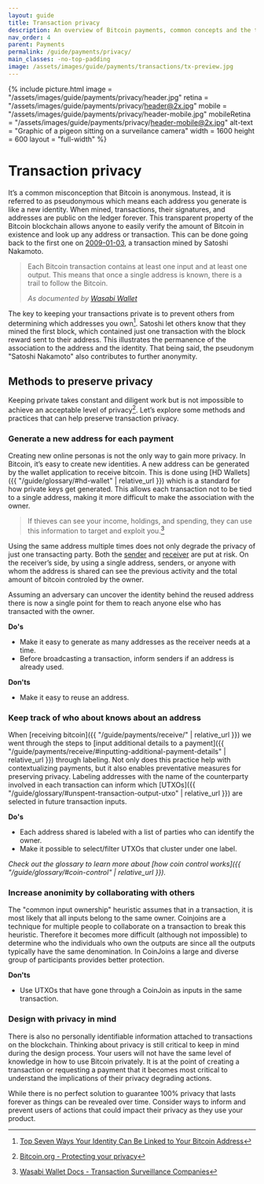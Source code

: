 ```yaml
---
layout: guide
title: Transaction privacy
description: An overview of Bitcoin payments, common concepts and the transaction lifecycle.
nav_order: 4
parent: Payments
permalink: /guide/payments/privacy/
main_classes: -no-top-padding
image: /assets/images/guide/payments/transactions/tx-preview.jpg
---
```


{% include picture.html
    image = "/assets/images/guide/payments/privacy/header.jpg"
    retina = "/assets/images/guide/payments/privacy/header@2x.jpg"
    mobile = "/assets/images/guide/payments/privacy/header-mobile.jpg"
    mobileRetina = "/assets/images/guide/payments/privacy/header-mobile@2x.jpg"
    alt-text = "Graphic of a pigeon sitting on a surveilance camera"
    width = 1600
    height = 600
    layout = "full-width"
%}


# Transaction privacy

<!--
This page should inform about what information is made public when sending or receiving, how the application can help minimize unnecessary privacy leaks, basic application functionality to help, and when we can, more advanced options.
- Single-use addresses (avoiding address reuse)
- Coin selection / labelling
- Coin join / Pay join
-->

It’s a common misconception that Bitcoin is anonymous. Instead, it is referred to as pseudonymous which means each address you generate is like a new identity. When mined, transactions, their signatures, and addresses are public on the ledger forever. This transparent property of the Bitcoin blockchain allows anyone to easily verify the amount of Bitcoin in existence and look up any address or transaction. This can be done going back to the first one on [2009-01-03](https://blockstream.info/tx/4a5e1e4baab89f3a32518a88c31bc87f618f76673e2cc77ab2127b7afdeda33b), a transaction mined by Satoshi Nakamoto.

> Each Bitcoin transaction contains at least one input and at least one output. This means that once a single address is known, there is a trail to follow the Bitcoin.
> 
> <cite>As documented by <a href="https://docs.wasabiwallet.io/FAQ/FAQ-GeneralBitcoinPrivacy.html#how-is-bitcoin-bad-in-terms-of-privacy">Wasabi Wallet</a></cite>

The key to keeping your transactions private is to prevent others from determining which addresses you own[^3]. Satoshi let others know that they mined the first block, which contained just one transaction with the block reward sent to their address. This illustrates the permanence of the association to the address and the identity. That being said, the pseudonym "Satoshi Nakamoto" also contributes to further anonymity.

<!-- TODO: add graphic and heading that demonstrate points of compromise when transacting with bitcoin -->

## Methods to preserve privacy

Keeping private takes constant and diligent work but is not impossible to achieve an acceptable level of privacy[^1]. Let’s explore some methods and practices that can help preserve transaction privacy.

<!-- talk about the problem as you are talking about the solution -->

### Generate a new address for each payment

Creating new online personas is not the only way to gain more privacy. In Bitcoin, it’s easy to create new identities. A new address can be generated by the wallet application to receive bitcoin. This is done using [HD Wallets]({{ "/guide/glossary/#hd-wallet" | relative_url }}) which is a standard for how private keys get generated. This allows each transaction not to be tied to a single address, making it more difficult to make the association with the owner.

> If thieves can see your income, holdings, and spending, they can use this information to target and exploit you.[^2]

Using the same address multiple times does not only degrade the privacy of just one transacting party. Both the [sender](/guide/payments/receive) and [receiver](/guide/payments/receive) are put at risk. On the receiver’s side, by using a single address, senders, or anyone with whom the address is shared can see the previous activity and the total amount of bitcoin controled by the owner.

Assuming an adversary can uncover the identity behind the reused address there is now a single point for them to reach anyone else who has transacted with the owner.

<!--
consider how to get the ui generating multiple addresses. make it easy for the user to not fail 

> ###### Worked Example 1 - Savings Revealed
> * You save in bitcoin, using a single-address paper wallet.
> * All your bitcoin savings to this same address, let's say it contains $1 million worth.
> * You buy a small amount of bitcoins to add to your savings, depositing in the paper wallet.
> * The person who sold you the bitcoins follows their trail on the blockchain and finds your paper wallet containing $1 million.
> * He mentions it to someone in a cafe or bar.
> * Word gets around. A burglar raids your home. Kidnappers capture your children and know exactly how much to demand in ransom.

-->


**Do's**

- Make it easy to generate as many addresses as the receiver needs at a time.
- Before broadcasting a transaction, inform senders if an address is already used.

**Don'ts**

- Make it easy to reuse an address.

### Keep track of who about knows about an address
When [receiving bitcoin]({{ "/guide/payments/receive/" | relative_url }}) we went through the steps to [input additional details to a payment]({{ "/guide/payments/receive/#inputting-additional-payment-details" | relative_url }}) through labeling. Not only does this practice help with contextualizing payments, but it also enables preventative measures for preserving privacy. Labeling addresses with the name of the counterparty involved in each transaction can inform which [UTXOs]({{ "/guide/glossary/#unspent-transaction-output-utxo" | relative_url }}) are selected in future transaction inputs.

**Do's**
- Each address shared is labeled with a list of parties who can identify the owner.
- Make it possible to select/filter UTXOs that cluster under one label.

_Check out the glossary to learn more about [how coin control works]({{ "/guide/glossary/#coin-control" | relative_url }})._

### Increase anonimity by collaborating with others

The "common input ownership" heuristic assumes that in a transaction, it is most likely that all inputs belong to the same owner. Coinjoins are a technique for multiple people to collaborate on a transaction to break this heuristic. Therefore it becomes more difficult (although not impossible) to determine who the individuals who own the outputs are since all the outputs typically have the same denomination. In CoinJoins a large and diverse group of participants provides better protection.

**Don'ts**

- Use UTXOs that have gone through a CoinJoin as inputs in the same transaction.

### Design with privacy in mind

There is also no personally identifiable information attached to transactions on the blockchain. Thinking about privacy is still critical to keep in mind during the design process. Your users will not have the same level of knowledge in how to use Bitcoin privately. It is at the point of creating a transaction or requesting a payment that it becomes most critical to understand the implications of their privacy degrading actions.

While there is no perfect solution to guarantee 100% privacy that lasts forever as things can be revealed over time. Consider ways to inform and prevent users of actions that could impact their privacy as they use your product.

<!--
There is no perfect solution to guarantee 100% privacy that lasts forever because things can be revealed over time. Since transactions are forever public, even if all precautions are taken at the time of payment to ensure the highest degree of anonymity, future behaviors of the wallet owner or transacting parties can still degrade previously attained privacy. A high amount of diligence is necessary whenever users are transacting with Bitcoin. The product should be able to guide, inform, and prevent them against privacy degrading actions.
-->

[^1]: [Bitcoin.org - Protecting your privacy](https://bitcoin.org/en/protect-your-privacy)
[^2]: [Wasabi Wallet Docs - Transaction Surveillance Companies](https://docs.wasabiwallet.io/why-wasabi/TransactionSurveillanceCompanies.html#attempt-to-invade-privacy)
[^3]: [Top Seven Ways Your Identity Can Be Linked to Your Bitcoin Address](https://99bitcoins.com/know-more-top-seven-ways-your-identity-can-be-linked-to-your-bitcoin-address/)
